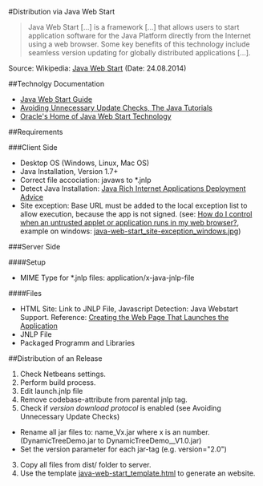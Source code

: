 #Distribution via Java Web Start
> Java Web Start [...] is a framework [...] that allows users to start application software for the Java Platform directly from the Internet using a web browser. Some key benefits of this technology include seamless version updating for globally distributed applications [...]. 

Source: Wikipedia: [Java Web Start](http://en.wikipedia.org/wiki/Java_Web_Start) (Date: 24.08.2014)

##Technolgy Documentation
* [Java Web Start Guide](http://docs.oracle.com/javase/7/docs/technotes/guides/javaws/developersguide/contents.html)
* [Avoiding Unnecessary Update Checks, The Java Tutorials](http://docs.oracle.com/javase/tutorial/deployment/deploymentInDepth/avoidingUnnecessaryUpdateChecks.html)
* [Oracle's Home of Java Web Start Technology](http://www.oracle.com/technetwork/java/javase/javawebstart/index.html)

##Requirements

###Client Side
* Desktop OS (Windows, Linux, Mac OS)
* Java Installation, Version 1.7+
* Correct file accociation: javaws to *.jnlp
* Detect Java Installation: [Java Rich Internet Applications Deployment Advice](http://docs.oracle.com/javase/8/docs/technotes/guides/jweb/deployment_advice.html)
* Site exception: Base URL must be added to the local exception list to allow execution, because the app is not signed. (see: [How do I control when an untrusted applet or application runs in my web browser?](http://www.java.com/en/download/help/jcp_security.xml), example on windows: [java-web-start_site-exception_windows.jpg](java-web-start_site-exception_windows.jpg))

###Server Side

####Setup
* MIME Type for *.jnlp files: application/x-java-jnlp-file

####Files
* HTML Site: Link to JNLP File, Javascript Detection: Java Webstart Support. Reference: [Creating the Web Page That Launches the Application](http://docs.oracle.com/javase/8/docs/technotes/guides/javaws/developersguide/launch.html)
* JNLP File
* Packaged Programm and Libraries

##Distribution of an Release
1. Check Netbeans settings.
2. Perform build process.
3. Edit launch.jnlp file
 1. Remove codebase-attribute from parental jnlp tag.
 2. Check if *version download protocol* is enabled (see Avoiding Unnecessary Update Checks)
  * Rename all jar files to: name_Vx.jar where x is an number. (DynamicTreeDemo.jar to DynamicTreeDemo__V1.0.jar)
  * Set the version parameter for each jar-tag (e.g. version="2.0")
3. Copy all files from dist/ folder to server.
4. Use the template [java-web-start_template.html](java-web-start_template.html) to generate an website.
